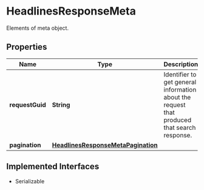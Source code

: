 

# HeadlinesResponseMeta

Elements of meta object.

## Properties

Name | Type | Description | Notes
------------ | ------------- | ------------- | -------------
**requestGuid** | **String** | Identifier to get general information about the request that produced that search response. |  [optional]
**pagination** | [**HeadlinesResponseMetaPagination**](HeadlinesResponseMetaPagination.md) |  |  [optional]


## Implemented Interfaces

* Serializable


